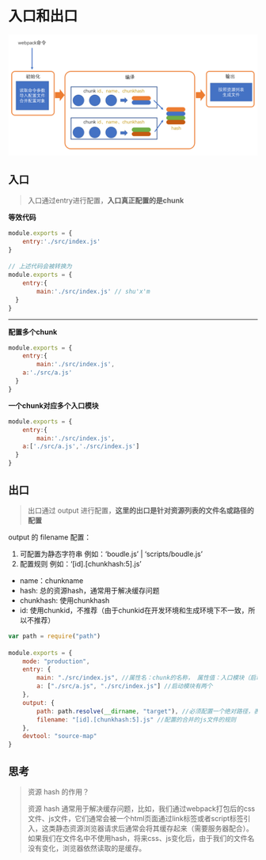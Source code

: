 # 入口和出口

![](assets/2020-01-09-15-51-07.png)

## 入口

> 入口通过entry进行配置，**入口真正配置的是chunk**

**等效代码**

```js
module.exports = {
	entry:'./src/index.js'
}

// 上述代码会被转换为
module.exports = {
	entry:{
		main:'./src/index.js' // shu'x'm
  }
}
```

****

**配置多个chunk**

```js
module.exports = {
	entry:{
		main:'./src/index.js',
    a:'./src/a.js'
  }
}
```

**一个chunk对应多个入口模块**

```js
module.exports = {
	entry:{
		main:'./src/index.js',
    a:['./src/a.js','./src/index.js']
  }
}
```

## 出口

> 出口通过 output 进行配置，**这里的出口是针对资源列表的文件名或路径的配置**

output 的 filename 配置：

1. 可配置为静态字符串 例如：‘boudle.js’ | ‘scripts/boudle.js’
1. 配置规则 例如：‘[id].[chunkhash:5].js’

- name：chunkname
- hash: 总的资源hash，通常用于解决缓存问题
- chunkhash: 使用chunkhash
- id: 使用chunkid，不推荐（由于chunkid在开发环境和生成环境下不一致，所以不推荐）

```js
var path = require("path")

module.exports = {
    mode: "production",
    entry: {
        main: "./src/index.js", //属性名：chunk的名称， 属性值：入口模块（启动模块）
        a: ["./src/a.js", "./src/index.js"] //启动模块有两个
    },
    output: {
        path: path.resolve(__dirname, "target"), //必须配置一个绝对路径，表示资源放置的文件夹，默认是dist
        filename: "[id].[chunkhash:5].js" //配置的合并的js文件的规则 
    },
    devtool: "source-map"
}
```

## 思考

> 资源 hash 的作用？
>
> 资源 hash 通常用于解决缓存问题，比如，我们通过webpack打包后的css文件、js文件，它们通常会被一个html页面通过link标签或者script标签引入，这类静态资源浏览器请求后通常会将其缓存起来（需要服务器配合）。如果我们在文件名中不使用hash，将来css、js变化后，由于我们的文件名没有变化，浏览器依然读取的是缓存。





